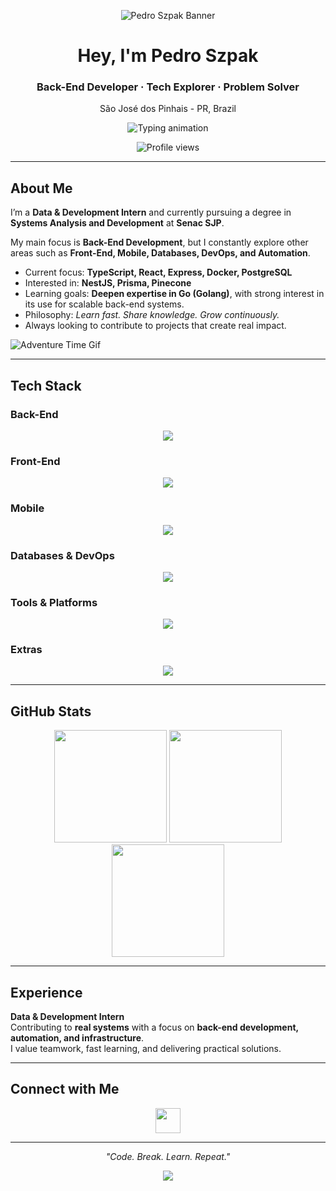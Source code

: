 <!-- HEADER DECOR -->
<p align="center">
  <img src="https://capsule-render.vercel.app/api?type=waving&color=0:0f0c29,50:302b63,100:24243e&height=180&section=header&text=Pedro%20Szpak&fontSize=40&fontColor=ffffff&animation=twinkling" alt="Pedro Szpak Banner">
</p>

<h1 align="center">Hey, I'm Pedro Szpak</h1>
<h3 align="center">Back-End Developer · Tech Explorer · Problem Solver</h3>
<p align="center">São José dos Pinhais - PR, Brazil</p>

<p align="center">
  <img src="https://readme-typing-svg.demolab.com?font=Fira+Code&weight=500&size=20&duration=2800&pause=1200&center=true&vCenter=true&width=600&lines=Back-End+Developer+%7C+TypeScript%2C+Laravel%2C+Docker;Passionate+about+building+scalable+systems;Always+learning+and+exploring+new+technologies;Turning+ideas+into+real+solutions" alt="Typing animation" />
</p>

<p align="center">
  <img src="https://komarev.com/ghpvc/?username=PeSzpak&style=for-the-badge&color=blueviolet" alt="Profile views" />
</p>

---

## About Me

I’m a **Data & Development Intern** and currently pursuing a degree in **Systems Analysis and Development** at **Senac SJP**.  

My main focus is **Back-End Development**, but I constantly explore other areas such as **Front-End, Mobile, Databases, DevOps, and Automation**.  

- Current focus: **TypeScript, React, Express, Docker, PostgreSQL**  
- Interested in: **NestJS, Prisma, Pinecone**  
- Learning goals: **Deepen expertise in Go (Golang)**, with strong interest in its use for scalable back-end systems.  
- Philosophy: *Learn fast. Share knowledge. Grow continuously.*  
- Always looking to contribute to projects that create real impact.  



 ![Adventure Time Gif](https://media1.tenor.com/m/MYL0JUb9bYMAAAAd/adventure-time-gunter.gif)


---

## Tech Stack

### Back-End
<p align="center">
  <img src="https://skillicons.dev/icons?i=ts,nodejs,express,nestjs,php,laravel,sequelize,prisma,jest" />
</p>

### Front-End
<p align="center">
  <img src="https://skillicons.dev/icons?i=html,css,react,nextjs,vite,bootstrap,tailwind,jquery" />
</p>

### Mobile
<p align="center">
  <img src="https://skillicons.dev/icons?i=flutter,dart" />
</p>

### Databases & DevOps
<p align="center">
  <img src="https://skillicons.dev/icons?i=mysql,postgres,mongodb,supabase,docker,composer" />
</p>

### Tools & Platforms
<p align="center">
  <img src="https://skillicons.dev/icons?i=git,github,postman,linux,vscode,notion" />
</p>

### Extras
<p align="center">
  <img src="https://skillicons.dev/icons?i=python,powershell,json,pinecone" />
</p>

---

## GitHub Stats

<p align="center">
  <img src="https://github-readme-stats.vercel.app/api?username=PeSzpak&show_icons=true&theme=tokyonight&border_radius=15" height="180"/>
  <img src="https://streak-stats.demolab.com?user=PeSzpak&theme=tokyonight&hide_border=true&border_radius=15&date_format=M%20j%5B%2C%20Y%5D" height="180"/>
  <img src="https://github-readme-stats.vercel.app/api/top-langs/?username=PeSzpak&layout=compact&theme=tokyonight&border_radius=15" height="180"/>
</p>
  
---

## Experience

**Data & Development Intern**  
Contributing to **real systems** with a focus on **back-end development, automation, and infrastructure**.  
I value teamwork, fast learning, and delivering practical solutions.  

---

## Connect with Me

<p align="center">
  <a href="https://www.linkedin.com/in/pedro-szpak04" target="_blank">
    <img src="https://skillicons.dev/icons?i=linkedin" height="40" />
  </a>
</p>

---

<p align="center"><i>"Code. Break. Learn. Repeat."</i></p>

<!-- FOOTER DECOR -->
<p align="center">
  <img src="https://capsule-render.vercel.app/api?type=waving&color=0:0f0c29,50:302b63,100:24243e&height=120&section=footer" />
</p>

